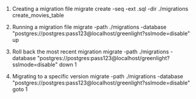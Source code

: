 1. Creating a migration file
migrate create -seq -ext .sql -dir ./migrations create_movies_table

2. Running a migration file
migrate -path ./migrations -database "postgres://postgres:pass123@localhost/greenlight?sslmode=disable" up

3. Roll back the most recent migration
migrate -path ./migrations -database "postgres://postgres:pass123@localhost/greenlight?sslmode=disable" down 1

4. Migrating to a specific version
migrate -path ./migrations -database "postgres://postgres:pass123@localhost/greenlight?sslmode=disable" goto 1